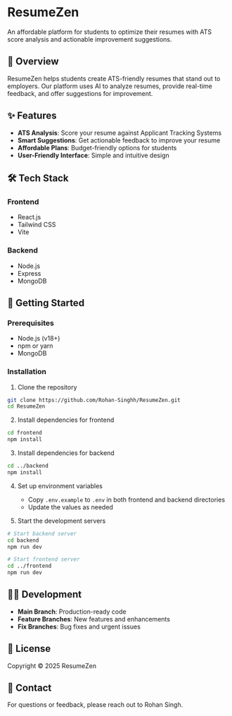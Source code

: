 # ResumeZen

An affordable platform for students to optimize their resumes with ATS score analysis and actionable improvement suggestions.

## 🚀 Overview

ResumeZen helps students create ATS-friendly resumes that stand out to employers. Our platform uses AI to analyze resumes, provide real-time feedback, and offer suggestions for improvement.

## ✨ Features

- **ATS Analysis**: Score your resume against Applicant Tracking Systems
- **Smart Suggestions**: Get actionable feedback to improve your resume
- **Affordable Plans**: Budget-friendly options for students
- **User-Friendly Interface**: Simple and intuitive design

## 🛠️ Tech Stack

### Frontend
- React.js
- Tailwind CSS
- Vite

### Backend
- Node.js
- Express
- MongoDB

## 📝 Getting Started

### Prerequisites
- Node.js (v18+)
- npm or yarn
- MongoDB

### Installation

1. Clone the repository
```bash
git clone https://github.com/Rohan-Singhh/ResumeZen.git
cd ResumeZen
```

2. Install dependencies for frontend
```bash
cd frontend
npm install
```

3. Install dependencies for backend
```bash
cd ../backend
npm install
```

4. Set up environment variables
   - Copy `.env.example` to `.env` in both frontend and backend directories
   - Update the values as needed

5. Start the development servers
```bash
# Start backend server
cd backend
npm run dev

# Start frontend server
cd ../frontend
npm run dev
```

## 🧑‍💻 Development

- **Main Branch**: Production-ready code
- **Feature Branches**: New features and enhancements
- **Fix Branches**: Bug fixes and urgent issues

## 📄 License

Copyright © 2025 ResumeZen

## 👥 Contact

For questions or feedback, please reach out to Rohan Singh.